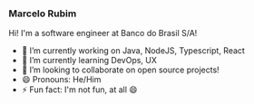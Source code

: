 
### Marcelo Rubim

Hi! I'm a software engineer at Banco do Brasil S/A!

- 🔭 I’m currently working on Java, NodeJS, Typescript, React
- 🌱 I’m currently learning DevOps, UX
- 👯 I’m looking to collaborate on open source projects!
- 😄 Pronouns: He/Him
- ⚡ Fun fact: I'm not fun, at all 😄
